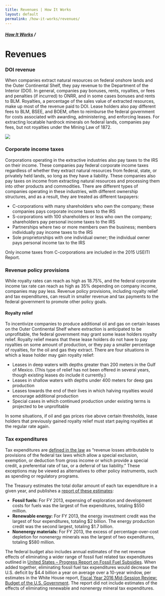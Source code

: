 ```yaml
---
title: Revenues | How It Works
layout: default
permalink: /how-it-works/revenues/
---
```


<div class="container-outer container-padded">

  <h5><a href="{{site.baseurl}}{{site.permalink}}">How It Works</a> /</h5>
  <h1>Revenues</h1>
    
  <h3>DOI revenue</h3>
  
  <p>When companies extract natural resources on federal onshore lands and the Outer Continental Shelf, they pay revenue to the Department of the Interior (DOI). In general, companies pay bonuses, rents, royalties, or fees and penalties (if incurred) to ONRR, and in some cases bonuses and rents to BLM. Royalties, a percentage of the sales value of extracted resources, make up most of the revenue paid to DOI. Lease holders also pay different fees to BLM, BSEE, and BOEM, often to reimburse the federal government for costs associated with awarding, administering, and enforcing leases. For extracting locatable hardrock minerals on federal lands, companies pay fees, but not royalties under the Mining Law of 1872.</p>
  
  <p><img src="p.47" /></p>
  
  <h3>Corporate income taxes</h3>
  
  <p>Corporations operating in the extractive industries also pay taxes to the IRS on their income. These companies pay federal corporate income taxes regardless of whether they extract natural resources from federal, state, or privately held lands, so long as they have a liability. These companies also pay taxes on income from extracting natural resources and processing them into other products and commodities. There are different types of companies operating in these industries, with different ownership structures, and as a result, they are treated as different taxpayers:</p>
  
  <ul class="list-bullet">
	  <li>C-corporations with many shareholders who own the company; these companies pays corporate income taxes to the IRS</li>
	  <li>S-corporations with 100 shareholders or less who own the company; shareholders pay personal income taxes to the IRS</li>
	  <li>Partnerships where two or more members own the business; members individually pay income taxes to the IRS</li>
	  <li>Sole proprietorships with one individual owner; the individual owner pays personal income tax to the IRS</li>
  </ul>
  
  <p>Only income taxes from C-corporations are included in the 2015 USEITI Report.</p>
  
  <h3>Revenue policy provisions</h3>
  
  <p>While royalty rates can reach as high as 18.75%, and the federal corporate income tax rate can reach as high as 35% depending on company income, companies may pay less. Revenue policy provisions, including royalty relief and tax expenditures, can result in smaller revenue and tax payments to the federal government to promote other policy goals.</p>
  
  <h4>Royalty relief</h4>
  
  <p>To incentivize companies to produce additional oil and gas on certain leases on the Outer Continental Shelf where extraction is anticipated to be unprofitable, the federal government may grant some lease holders royalty relief. Royalty relief means that these lease holders do not have to pay royalties on some amount of production, or they pay a smaller percentage of royalties, for the oil and gas they extract. There are four situations in which a lease holder may gain royalty relief:</p>
  
  <ul class="list-bullet">
	  <li>Leases in deep waters with depths greater than 200 meters in the Gulf of Mexico. (This type of relief has not been offered in several years, though existing leases do include it currently.)</li>
	  <li>Leases in shallow waters with depths under 400 meters for deep gas production</li>
	  <li>Leases towards the end of their lives in which halving royalties would encourage additional production</li>
	  <li>Special cases in which continued production under existing terms is projected to be unprofitable</li>
  </ul>
  
  <p>In some situations, if oil and gas prices rise above certain thresholds, lease holders that previously gained royalty relief must start paying royalties at the regular rate again.</p>
  
  <h3>Tax expenditures</h3>
  
  <p>Tax expenditures are <a href="https://www.treasury.gov/resource-center/tax-policy/Documents/Tax-Expenditures-FY2017-Revised.pdf">defined in the law</a> as “revenue losses attributable to provisions of the federal tax laws which allow a special exclusion, exemption, or deduction from gross income or which provide a special credit, a preferential rate of tax, or a deferral of tax liability.” These exceptions may be viewed as alternatives to other policy instruments, such as spending or regulatory programs.</p>
  
  <p>The Treasury estimates the total dollar amount of each tax expenditure in a given year, and publishes a <a href="https://www.treasury.gov/resource-center/tax-policy/Documents/Tax-Expenditures-FY2015.pdf">report of these estimates</a>:</p>
  
  <ul class="list-bullet">
	  <li><strong>Fossil fuels:</strong> For FY 2013, expensing of exploration and development costs for fuels was the largest of five expenditures, totaling $550 million.</li>
	  <li><strong>Renewable energy:</strong> For FY 2013, the energy investment credit was the largest of four expenditures, totaling $2 billion. The energy production credit was the second largest, totaling $1.7 billion.</li>
	  <li><strong>Nonenergy materials:</strong> For FY 2013, the excess of percentage-over-cost depletion for nonenergy minerals was the largest of two expenditures, totaling $580 million.</li>
  </ul>
    
  <p>The federal budget also includes annual estimates of the net revenue effects of eliminating a wider range of fossil fuel related tax expenditures outlined in <a href="https://www.treasury.gov/open/Documents/USA%20FFSR%20progress%20report%20to%20G20%202014%20Final.pdf">United States – Progress Report on Fossil Fuel Subsidies</a>. When added together, eliminating fossil fuel tax expenditures would decrease the U.S. deficit by $4.4 billion a year on average over a 10-year window, per estimates in the White House report, <a href="https://www.whitehouse.gov/sites/default/files/omb/budget/fy2016/assets/16msr.pdf">Fiscal Year 2016 Mid-Session Review: Budget of the U.S. Government</a>. The report did not include estimates of the effects of eliminating renewable and nonenergy mineral tax expenditures.</p>

</div>

